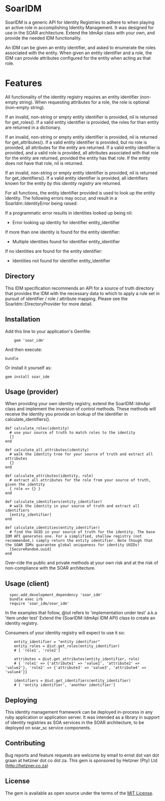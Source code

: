 # SoarIDM

SoarIDM is a generic API for Identity Registries to adhere to when playing an active role in accomplishing Identity Management. It was designed for use in the SOAR architecture. Extend the IdmApi class with your own, and provide the needed IDM functionality.

An IDM can be given an entity identifier, and asked to enumerate the roles associated with the entity. When given an entity identifier and a role, the IDM can provide attributes configured for the entity when acting as that role.

# Features

All functionality of the identity registry requires an entity identifier (non-empty string). When requesting attributes for a role, the role is optional (non-empty string).

If an invalid, non-string or empty entity identifier is provided, nil is returned for get_roles().
If a valid entity identifier is provided, the roles for than entity are returned in a dictionary.

If an invalid, non-string or empty entity identifier is provided, nil is returned for get_attributes().
If a valid entity identifier is provided, but no role is provided, all attributes for the entity are returned.
If a valid entity identifier is provided, and a valid role is provided, all attributes associated with that role for the entity are returned, provided the entity has that role. If the entity does not have that role, nil is returned.

If an invalid, non-string or empty entity identifier is provided, nil is returned for get_identifiers().
If a valid entity identifier is provided, all identifiers known for the entity *by this identity registry* are returned.

For all functions, the entity identifier provided is used to look up the entity identity. The following errors may occur, and result in a SoarIdm::IdentityError being raised:

If a programmatic error results in identities looked up being nil:
- Error looking up identity for identifier entity_identifier

If more than one identity is found for the entity identifier:
- Multiple identities found for identifier entity_identifier

If no identities are found for the entity identifier:
- Identities not found for identifier entity_identifier

## Directory

This IDM specification recommends an API for a source of truth directory that provides the IDM with the necessary data to which to apply a rule set in pursuit of identifier / role / attribute mapping. Please see the SoarIdm::DirectoryProvider for more detail.

## Installation

Add this line to your application's Gemfile:

		gem 'soar_idm'

And then execute:

    bundle

Or install it yourself as:

    gem install soar_idm

## Usage (provider)

When providing your own identity registry, extend the SoarIDM::IdmApi class and implement the inversion of control methods. These methods will receive the identity you provide on lookup of the identifier in calculate_identifiers().

    def calculate_roles(identity)
      # use your source of truth to match roles to the identity
      []
    end

    def calculate_all_attributes(identity)
      # walk the identity tree for your source of truth and extract all attributes
      {}
    end

    def calculate_attributes(identity, role)
      # extract all attributes for the role from your source of truth, given the identity
      { role => {} }
    end 

    def calculate_identifiers(entity_identifier)
      # walk the identity in your source of truth and extract all identifiers
      [entity_identifier]
    end

    def calculate_identities(entity_identifier)
      # find the UUID in your source of truth for the identity. The base IDM API generates one. For a simplified, shallow registry (not recommended,) simply return the entity identifier. Note though that the SOAR IDMs guarantee global uniqueness for identity UUIDs!
      [SecureRandom.uuid]
    end


Over-ride the public and private methods at your own risk and at the risk of non-compliance with the SOAR architecture.

## Usage (client)
	  spec.add_development_dependency 'soar_idm'
	  bundle exec irb
      require 'soar_idm/soar_idm'

In the examples that follow, @iut refers to 'implementation under test' a.k.a 'item under test'
Extend the {SoarIDM::IdmApi IDM API} class to create an identity registry.

Consumers of your identity registry will expect to use it so:

		entity_identifier = "entity identifier"
		entity_roles = @iut.get_roles(entity_identifier)
		# [ 'role1', 'role2']

		attributes = @iut.get_attributes(entity_identifier, role)
		# { 'role1' => {'attribute1' => 'value1', 'attribute2' => 'value2'}, 'role2' => {'attribute3' => 'value3', 'attribute4' => 'value4'}}

        identifiers = @iut.get_identifiers(entity_identifier)
        # [ 'entity identifier', 'another identifier']

## Deploying

This identity management framework can be deployed in-process in any ruby application or application server. It was intended as a library in support of identity registries as SOA services in the SOAR architecture, to be deployed on soar_sc service components.

## Contributing

Bug reports and feature requests are welcome by email to ernst dot van dot graan at hetzner dot co dot za. This gem is sponsored by Hetzner (Pty) Ltd (http://hetzner.co.za)

## License

The gem is available as open source under the terms of the [MIT License](http://opensource.org/licenses/MIT).
